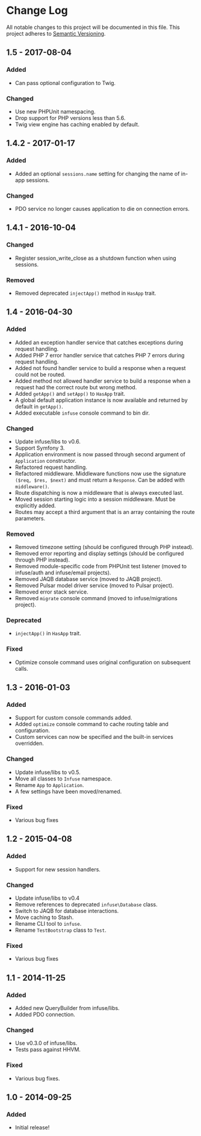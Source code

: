# Change Log
All notable changes to this project will be documented in this file.
This project adheres to [Semantic Versioning](http://semver.org/).

## 1.5 - 2017-08-04
### Added
- Can pass optional configuration to Twig. 

### Changed
- Use new PHPUnit namespacing.
- Drop support for PHP versions less than 5.6.
- Twig view engine has caching enabled by default.

## 1.4.2 - 2017-01-17
### Added
- Added an optional `sessions.name` setting for changing the name of in-app sessions.

### Changed
- PDO service no longer causes application to die on connection errors.

## 1.4.1 - 2016-10-04
### Changed
- Register session_write_close as a shutdown function when using sessions.

### Removed
- Removed deprecated `injectApp()` method in `HasApp` trait.

## 1.4 - 2016-04-30
### Added
- Added an exception handler service that catches exceptions during request handling.
- Added PHP 7 error handler service that catches PHP 7 errors during request handling.
- Added not found handler service to build a response when a request could not be routed.
- Added method not allowed handler service to build a response when a request had the correct route but wrong method.
- Added `getApp()` and `setApp()` to `HasApp` trait.
- A global default application instance is now available and returned by default in `getApp()`.
- Added executable `infuse` console command to bin dir.

### Changed
- Update infuse/libs to v0.6.
- Support Symfony 3.
- Application environment is now passed through second argument of `Application` constructor.
- Refactored request handling.
- Refactored middleware. Middleware functions now use the signature `($req, $res, $next)` and must return a `Response`. Can be added with `middleware()`.
- Route dispatching is now a middleware that is always executed last.
- Moved session starting logic into a session middleware. Must be explicitly added.
- Routes may accept a third argument that is an array containing the route parameters.

### Removed
- Removed timezone setting (should be configured through PHP instead).
- Removed error reporting and display settings (should be configured through PHP instead).
- Removed module-specific code from PHPUnit test listener (moved to infuse/auth and infuse/email projects).
- Removed JAQB database service (moved to JAQB project).
- Removed Pulsar model driver service (moved to Pulsar project).
- Removed error stack service.
- Removed `migrate` console command (moved to infuse/migrations project).

### Deprecated
- `injectApp()` in `HasApp` trait.

### Fixed
- Optimize console command uses original configuration on subsequent calls.

## 1.3 - 2016-01-03
### Added
- Support for custom console commands added.
- Added `optimize` console command to cache routing table and configuration.
- Custom services can now be specified and the built-in services overridden.

### Changed
- Update infuse/libs to v0.5.
- Move all classes to `Infuse` namespace.
- Rename `App` to `Application`.
- A few settings have been moved/renamed.

### Fixed
- Various bug fixes

## 1.2 - 2015-04-08
### Added
- Support for new session handlers.

### Changed
- Update infuse/libs to v0.4
- Remove references to deprecated `infuse\Database` class.
- Switch to JAQB for database interactions.
- Move caching to Stash.
- Rename CLI tool to `infuse`.
- Rename `TestBootstrap` class to `Test`.

### Fixed
- Various bug fixes

## 1.1 - 2014-11-25
### Added
- Added new QueryBuilder from infuse/libs.
- Added PDO connection.

### Changed
- Use v0.3.0 of infuse/libs.
- Tests pass against HHVM.

### Fixed
- Various bug fixes.

## 1.0 - 2014-09-25
### Added
- Initial release!